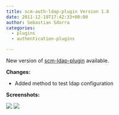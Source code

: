 ```yaml
---
title: scm-auth-ldap-plugin Version 1.8
date: 2011-12-19T17:42:33+00:00
author: Sebastian Sdorra
categories:
  - plugins
  - authentication-plugins

---
```

New version of [scm-ldap-plugin](https://github.com/scm-manager/scm-ldap-plugin) available.

**Changes:**

- Added method to test ldap configuration

**Screenshots:**

![](assets/ldap-test-001.png)
![](assets/ldap-test-002.png)

